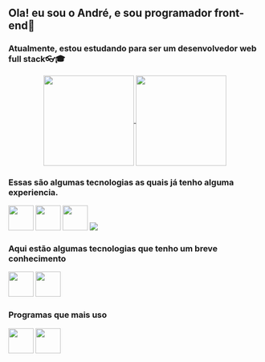
<h2>Ola! eu sou o André, e sou programador front-end🚀</h2>
<h3><p>Atualmente, estou estudando para ser um <b>desenvolvedor web full stack👓🎓</b></p></h3>
<div align="center" style="margin: 0 auto;">
  <a href="https://github.com/AndreMotta25">
    <img align="center" src="https://github-readme-stats.vercel.app/api?username=AndreMotta25&show_icons=true&theme=radical&count_private=true" height="180em"/>
    <img align="center" src="https://github-readme-stats.vercel.app/api/top-langs/?username=AndreMotta25&hide=php&theme=radical" height="180em"/>
  </a>
</div>
<!-- ![Anurag's GitHub stats]() -->
<!-- [![Top Langs]() -->
<div>
   <h3>Essas são algumas tecnologias as quais já tenho alguma experiencia.</h3>
  
   <img src="https://cdn.jsdelivr.net/gh/devicons/devicon/icons/html5/html5-original.svg" heigth='50px' width="50px"/>
   <img src="https://cdn.jsdelivr.net/gh/devicons/devicon/icons/javascript/javascript-original.svg" heigth='50px' width="50px" />   
   <img src="https://cdn.jsdelivr.net/gh/devicons/devicon/icons/css3/css3-original.svg" heigth='50px' width="50px" />
   <img src="https://cdn.jsdelivr.net/gh/devicons/devicon/icons/react/react-original.svg" />


</div>
<div>
  <h3>Aqui estão algumas tecnologias que tenho um breve conhecimento</h3>
  <img src="https://cdn.jsdelivr.net/gh/devicons/devicon/icons/mysql/mysql-original.svg" heigth='50px' width="50px" />
  <img src="https://cdn.jsdelivr.net/gh/devicons/devicon/icons/php/php-original.svg" heigth='50px' width="50px"/>

</div>
<div>
  <h3>Programas que mais uso</h3>
   <img src="https://cdn.jsdelivr.net/gh/devicons/devicon/icons/figma/figma-original.svg" heigth='50px' width="50px"/>
  <img src="https://cdn.jsdelivr.net/gh/devicons/devicon/icons/vscode/vscode-original.svg" heigth='50px' width="50px" />
</div>  
